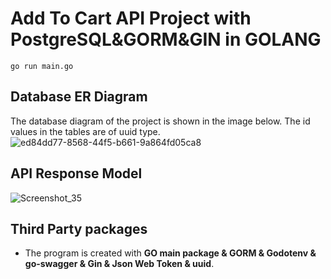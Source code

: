# Add To Cart API Project with PostgreSQL&GORM&GIN in GOLANG

```[terminal]
go run main.go
```

## Database ER Diagram
The database diagram of the project is shown in the image below.
The id values in the tables are of uuid type.
![ed84dd77-8568-44f5-b661-9a864fd05ca8](https://user-images.githubusercontent.com/22077576/163750938-423f9025-ac0a-48fa-96fd-23d81b2bdb20.jpg)

## API Response Model

![Screenshot_35](https://user-images.githubusercontent.com/22077576/163751133-6d5ec221-fd62-4066-ab96-6a912fd5239e.png)


## Third Party packages

* The program is created with **GO main package & GORM & Godotenv & go-swagger & Gin & Json Web Token & uuid**.
